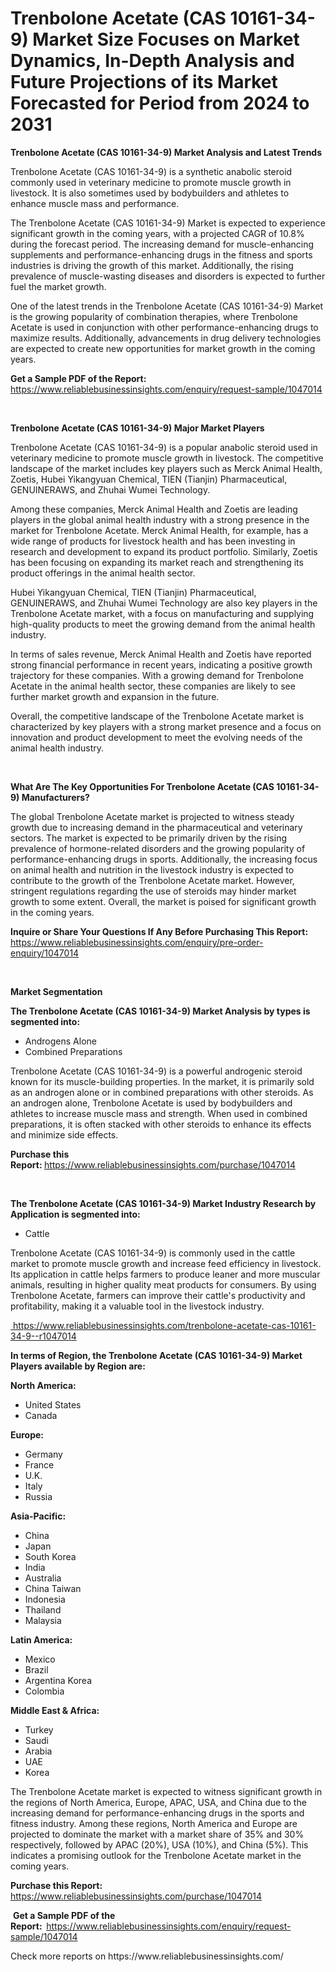 <p><h1>Trenbolone Acetate (CAS 10161-34-9) Market Size Focuses on Market Dynamics, In-Depth Analysis and Future Projections of its Market Forecasted for Period from 2024 to 2031</h1></p><p><strong>Trenbolone Acetate (CAS 10161-34-9) Market Analysis and Latest Trends</strong></p>
<p><p>Trenbolone Acetate (CAS 10161-34-9) is a synthetic anabolic steroid commonly used in veterinary medicine to promote muscle growth in livestock. It is also sometimes used by bodybuilders and athletes to enhance muscle mass and performance.</p><p>The Trenbolone Acetate (CAS 10161-34-9) Market is expected to experience significant growth in the coming years, with a projected CAGR of 10.8% during the forecast period. The increasing demand for muscle-enhancing supplements and performance-enhancing drugs in the fitness and sports industries is driving the growth of this market. Additionally, the rising prevalence of muscle-wasting diseases and disorders is expected to further fuel the market growth.</p><p>One of the latest trends in the Trenbolone Acetate (CAS 10161-34-9) Market is the growing popularity of combination therapies, where Trenbolone Acetate is used in conjunction with other performance-enhancing drugs to maximize results. Additionally, advancements in drug delivery technologies are expected to create new opportunities for market growth in the coming years.</p></p>
<p><strong>Get a Sample PDF of the Report:&nbsp;</strong> <a href="https://www.reliablebusinessinsights.com/enquiry/request-sample/1047014">https://www.reliablebusinessinsights.com/enquiry/request-sample/1047014</a></p>
<p>&nbsp;</p>
<p><strong>Trenbolone Acetate (CAS 10161-34-9) Major Market Players</strong></p>
<p><p>Trenbolone Acetate (CAS 10161-34-9) is a popular anabolic steroid used in veterinary medicine to promote muscle growth in livestock. The competitive landscape of the market includes key players such as Merck Animal Health, Zoetis, Hubei Yikangyuan Chemical, TIEN (Tianjin) Pharmaceutical, GENUINERAWS, and Zhuhai Wumei Technology.</p><p>Among these companies, Merck Animal Health and Zoetis are leading players in the global animal health industry with a strong presence in the market for Trenbolone Acetate. Merck Animal Health, for example, has a wide range of products for livestock health and has been investing in research and development to expand its product portfolio. Similarly, Zoetis has been focusing on expanding its market reach and strengthening its product offerings in the animal health sector.</p><p>Hubei Yikangyuan Chemical, TIEN (Tianjin) Pharmaceutical, GENUINERAWS, and Zhuhai Wumei Technology are also key players in the Trenbolone Acetate market, with a focus on manufacturing and supplying high-quality products to meet the growing demand from the animal health industry.</p><p>In terms of sales revenue, Merck Animal Health and Zoetis have reported strong financial performance in recent years, indicating a positive growth trajectory for these companies. With a growing demand for Trenbolone Acetate in the animal health sector, these companies are likely to see further market growth and expansion in the future.</p><p>Overall, the competitive landscape of the Trenbolone Acetate market is characterized by key players with a strong market presence and a focus on innovation and product development to meet the evolving needs of the animal health industry.</p></p>
<p>&nbsp;</p>
<p><strong>What Are The Key Opportunities For Trenbolone Acetate (CAS 10161-34-9) Manufacturers?</strong></p>
<p><p>The global Trenbolone Acetate market is projected to witness steady growth due to increasing demand in the pharmaceutical and veterinary sectors. The market is expected to be primarily driven by the rising prevalence of hormone-related disorders and the growing popularity of performance-enhancing drugs in sports. Additionally, the increasing focus on animal health and nutrition in the livestock industry is expected to contribute to the growth of the Trenbolone Acetate market. However, stringent regulations regarding the use of steroids may hinder market growth to some extent. Overall, the market is poised for significant growth in the coming years.</p></p>
<p><strong>Inquire or Share Your Questions If Any Before Purchasing This Report:</strong> <a href="https://www.reliablebusinessinsights.com/enquiry/pre-order-enquiry/1047014">https://www.reliablebusinessinsights.com/enquiry/pre-order-enquiry/1047014</a></p>
<p>&nbsp;</p>
<p><strong>Market Segmentation</strong></p>
<p><strong>The Trenbolone Acetate (CAS 10161-34-9) Market Analysis by types is segmented into:</strong></p>
<p><ul><li>Androgens Alone</li><li>Combined Preparations</li></ul></p>
<p><p>Trenbolone Acetate (CAS 10161-34-9) is a powerful androgenic steroid known for its muscle-building properties. In the market, it is primarily sold as an androgen alone or in combined preparations with other steroids. As an androgen alone, Trenbolone Acetate is used by bodybuilders and athletes to increase muscle mass and strength. When used in combined preparations, it is often stacked with other steroids to enhance its effects and minimize side effects.</p></p>
<p><strong>Purchase this Report:&nbsp;</strong><a href="https://www.reliablebusinessinsights.com/purchase/1047014">https://www.reliablebusinessinsights.com/purchase/1047014</a></p>
<p>&nbsp;</p>
<p><strong>The Trenbolone Acetate (CAS 10161-34-9) Market Industry Research by Application is segmented into:</strong></p>
<p><ul><li>Cattle</li></ul></p>
<p><p>Trenbolone Acetate (CAS 10161-34-9) is commonly used in the cattle market to promote muscle growth and increase feed efficiency in livestock. Its application in cattle helps farmers to produce leaner and more muscular animals, resulting in higher quality meat products for consumers. By using Trenbolone Acetate, farmers can improve their cattle's productivity and profitability, making it a valuable tool in the livestock industry.</p></p>
<p><a href="https://www.reliablebusinessinsights.com/trenbolone-acetate-cas-10161-34-9--r1047014">&nbsp;https://www.reliablebusinessinsights.com/trenbolone-acetate-cas-10161-34-9--r1047014</a></p>
<p><strong>In terms of Region, the Trenbolone Acetate (CAS 10161-34-9) Market Players available by Region are:</strong></p>
<p>
    <p> <strong> North America: </strong>
        <ul>
            <li>United States</li>
            <li>Canada</li>
        </ul>
        </p> 
    <p> <strong> Europe: </strong>
        <ul>
            <li>Germany</li>
            <li>France</li>
            <li>U.K.</li>
            <li>Italy</li>
            <li>Russia</li>
        </ul>
        </p> 
    <p> <strong> Asia-Pacific: </strong>
        <ul>
            <li>China</li>
            <li>Japan</li>
            <li>South Korea</li>
            <li>India</li>
            <li>Australia</li>
            <li>China Taiwan</li>
            <li>Indonesia</li>
            <li>Thailand</li>
            <li>Malaysia</li>
        </ul>
        </p> 
    <p> <strong> Latin America: </strong>
        <ul>
            <li>Mexico</li>
            <li>Brazil</li>
            <li>Argentina Korea</li>
            <li>Colombia</li>
        </ul>
        </p> 
    <p> <strong> Middle East & Africa: </strong>
        <ul>
            <li>Turkey</li>
            <li>Saudi</li>
            <li>Arabia</li>
            <li>UAE</li>
            <li>Korea</li>
        </ul>
    </p>
    </p>
<p><p>The Trenbolone Acetate market is expected to witness significant growth in the regions of North America, Europe, APAC, USA, and China due to the increasing demand for performance-enhancing drugs in the sports and fitness industry. Among these regions, North America and Europe are projected to dominate the market with a market share of 35% and 30% respectively, followed by APAC (20%), USA (10%), and China (5%). This indicates a promising outlook for the Trenbolone Acetate market in the coming years.</p></p>
<p><strong>Purchase this Report: </strong><a href="https://www.reliablebusinessinsights.com/purchase/1047014">https://www.reliablebusinessinsights.com/purchase/1047014</a></p>
<p>&nbsp;<strong>Get a Sample PDF of the Report:&nbsp;&nbsp;</strong><a href="https://www.reliablebusinessinsights.com/enquiry/request-sample/1047014">https://www.reliablebusinessinsights.com/enquiry/request-sample/1047014</a></p>
<p><strong></strong></p>
<p>Check more reports on https://www.reliablebusinessinsights.com/</p>